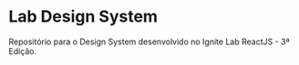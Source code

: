 # Lab Design System

Repositório para o Design System desenvolvido no Ignite Lab ReactJS - 3ª Edição.
